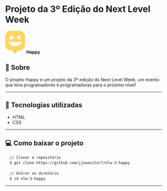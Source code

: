 # Projeto da 3º Edição do Next Level Week
<img src="https://raw.githubusercontent.com/jjoaovitor7/nlw-3-happy/master/public/assets/logo-icon.png" /> **Happy**


## :scroll: Sobre
O projeto Happy é um projeto da 3º edição do Next Level Week, um evento que leva programadores e programadoras para o próximo nível!

---


## :rocket: Tecnologias utilizadas
* HTML
* CSS

---


## :computer: Como baixar o projeto
```bash
  // Clonar o repositório
  $ git clone https://github.com/jjoaovitor7/nlw-3-happy
  
  // Entrar no diretório
  $ cd nlw-3-happy
```

---
